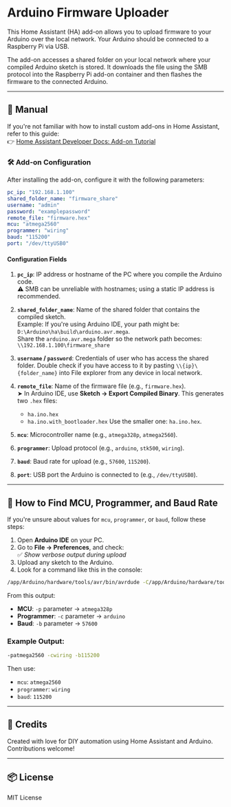 # Arduino Firmware Uploader

This Home Assistant (HA) add-on allows you to upload firmware to your Arduino over the local network. Your Arduino should be connected to a Raspberry Pi via USB.

The add-on accesses a shared folder on your local network where your compiled Arduino sketch is stored. It downloads the file using the SMB protocol into the Raspberry Pi add-on container and then flashes the firmware to the connected Arduino.

---

## 📖 Manual

If you're not familiar with how to install custom add-ons in Home Assistant, refer to this guide:  
👉 [Home Assistant Developer Docs: Add-on Tutorial](https://developers.home-assistant.io/docs/add-ons/tutorial/)

### 🛠️ Add-on Configuration

After installing the add-on, configure it with the following parameters:

```yaml
pc_ip: "192.168.1.100"
shared_folder_name: "firmware_share"
username: "admin"
password: "examplepassword"
remote_file: "firmware.hex"
mcu: "atmega2560"
programmer: "wiring"
baud: "115200"
port: "/dev/ttyUSB0"
```

#### Configuration Fields

1. **`pc_ip`**: IP address or hostname of the PC where you compile the Arduino code.  
   ⚠️ SMB can be unreliable with hostnames; using a static IP address is recommended.

2. **`shared_folder_name`**: Name of the shared folder that contains the compiled sketch.  
   Example: If you're using Arduino IDE, your path might be:  
   `D:\Arduino\ha\build\arduino.avr.mega`.  
   Share the `arduino.avr.mega` folder so the network path becomes:  
   `\\192.168.1.100\firmware_share`

3. **`username` / `password`**: Credentials of user who has access the shared folder. Double check if you have access to it by pasting
   `\\{ip}\{folder_name}` into File explorer from any device in local network.

5. **`remote_file`**: Name of the firmware file (e.g., `firmware.hex`).  
   ➤ In Arduino IDE, use **Sketch → Export Compiled Binary**. This generates two `.hex` files:
   - `ha.ino.hex`
   - `ha.ino.with_bootloader.hex`
   Use the smaller one: `ha.ino.hex`.

6. **`mcu`**: Microcontroller name (e.g., `atmega328p`, `atmega2560`).

7. **`programmer`**: Upload protocol (e.g., `arduino`, `stk500`, `wiring`).

8. **`baud`**: Baud rate for upload (e.g., `57600`, `115200`).

9. **`port`**: USB port the Arduino is connected to (e.g., `/dev/ttyUSB0`).

---

## 🔮 How to Find MCU, Programmer, and Baud Rate

If you're unsure about values for `mcu`, `programmer`, or `baud`, follow these steps:

1. Open **Arduino IDE** on your PC.
2. Go to **File → Preferences**, and check:  
   ✅ *Show verbose output during upload*
3. Upload any sketch to the Arduino.
4. Look for a command like this in the console:

```bash
/app/Arduino/hardware/tools/avr/bin/avrdude -C/app/Arduino/hardware/tools/avr/etc/avrdude.conf -v -patmega328p -carduino -P/dev/ttyUSB0 -b57600 -D -Uflash:w:/tmp/arduino_build_486540/Blink.ino.hex:i
```

From this output:
- **MCU**: `-p` parameter → `atmega328p`
- **Programmer**: `-c` parameter → `arduino`
- **Baud**: `-b` parameter → `57600`

### Example Output:
```bash
-patmega2560 -cwiring -b115200
```
Then use:
- `mcu`: `atmega2560`
- `programmer`: `wiring`
- `baud`: `115200`

---

## 🌟 Credits
Created with love for DIY automation using Home Assistant and Arduino. Contributions welcome!

---

## 📦 License
MIT License
